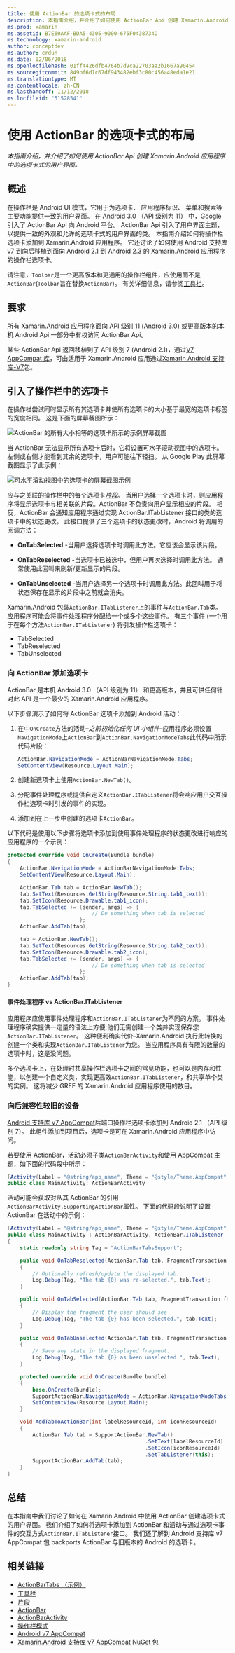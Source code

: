 ```yaml
---
title: 使用 ActionBar 的选项卡式的布局
description: 本指南介绍，并介绍了如何使用 ActionBar Api 创建 Xamarin.Android 应用程序中的选项卡式的用户界面。
ms.prod: xamarin
ms.assetid: B7E60AAF-BDA5-4305-9000-675F0438734D
ms.technology: xamarin-android
author: conceptdev
ms.author: crdun
ms.date: 02/06/2018
ms.openlocfilehash: 01ff4426dfb4764b7d9ca22703aa2b1667a90454
ms.sourcegitcommit: 849bf6d1c67df943482ebf3c80c456a48eda1e21
ms.translationtype: MT
ms.contentlocale: zh-CN
ms.lasthandoff: 11/12/2018
ms.locfileid: "51528541"
---
```

# <a name="tabbed-layouts-with-the-actionbar"></a>使用 ActionBar 的选项卡式的布局

_本指南介绍，并介绍了如何使用 ActionBar Api 创建 Xamarin.Android 应用程序中的选项卡式的用户界面。_


## <a name="overview"></a>概述

在操作栏是 Android UI 模式，它用于为选项卡、 应用程序标识、 菜单和搜索等主要功能提供一致的用户界面。 在 Android 3.0 （API 级别为 11） 中，Google 引入了 ActionBar Api 向 Android 平台。 ActionBar Api 引入了用户界面主题，以提供一致的外观和允许的选项卡式的用户界面的类。 本指南介绍如何将操作栏选项卡添加到 Xamarin.Android 应用程序。 它还讨论了如何使用 Android 支持库 v7 到向后移植到面向 Android 2.1 到 Android 2.3 的 Xamarin.Android 应用程序的操作栏选项卡。 

请注意，`Toolbar`是一个更高版本和更通用的操作栏组件，应使用而不是`ActionBar`(`Toolbar`旨在替换`ActionBar`)。 有关详细信息，请参阅[工具栏](~/android/user-interface/controls/tool-bar/index.md)。 



## <a name="requirements"></a>要求

所有 Xamarin.Android 应用程序面向 API 级别 11 (Android 3.0) 或更高版本的本机 Android Api 一部分中有权访问 ActionBar Api。 

某些 ActionBar Api 返回移植到了 API 级别 7 (Android 2.1)，通过[V7 AppCompat 库](http://developer.android.com/tools/support-library/features.html#v7-appcompat)，可由适用于 Xamarin.Android 应用通过[Xamarin Android 支持库-V7](https://www.nuget.org/packages/Xamarin.Android.Support.v7.AppCompat/)包。



## <a name="introducing-tabs-in-the-actionbar"></a>引入了操作栏中的选项卡

在操作栏尝试同时显示所有其选项卡并使所有选项卡的大小基于最宽的选项卡标签的宽度相同。 这是下面的屏幕截图所示： 

![ActionBar 的所有大小相等的选项卡所示的示例屏幕截图](with-action-bar-images/image1.png)

当 ActionBar 无法显示所有选项卡后时，它将设置可水平滚动视图中的选项卡。 左侧或右侧才能看到其余的选项卡，用户可能往下轻扫。 从 Google Play 此屏幕截图显示了此示例： 

![可水平滚动视图中的选项卡的屏幕截图示例](with-action-bar-images/image2.png)

应与之关联的操作栏中的每个选项卡[*片段*](~/android/platform/fragments/index.md)。 当用户选择一个选项卡时，则应用程序将显示选项卡与相关联的片段。ActionBar 不负责向用户显示相应的片段。 相反，ActionBar 会通知应用程序通过实现 ActionBar.ITabListener 接口的类的选项卡中的状态更改。 此接口提供了三个选项卡的状态更改时，Android 将调用的回调方法： 

-  **OnTabSelected** -当用户选择选项卡时调用此方法。它应该会显示该片段。

-  **OnTabReselected** -当选项卡已被选中，但用户再次选择时调用此方法。 通常使用此回叫来刷新/更新显示的片段。

-  **OnTabUnselected** -当用户选择另一个选项卡时调用此方法。此回叫用于将状态保存在显示的片段中之前就会消失。

Xamarin.Android 包装`ActionBar.ITabListener`上的事件与`ActionBar.Tab`类。 应用程序可能会将事件处理程序分配给一个或多个这些事件。 有三个事件 (一个用于在每个方法`ActionBar.ITabListener`) 将引发操作栏选项卡： 

-  TabSelected
-  TabReselected
-  TabUnselected



### <a name="adding-tabs-to-the-actionbar"></a>向 ActionBar 添加选项卡

ActionBar 是本机 Android 3.0 （API 级别为 11） 和更高版本，并且可供任何针对此 API 是一个最少的 Xamarin.Android 应用程序。 

以下步骤演示了如何将 ActionBar 选项卡添加到 Android 活动： 

1. 在中`OnCreate`方法的活动&ndash;*之前初始化任何 UI 小组件*&ndash;应用程序必须设置`NavigationMode`上`ActionBar`到`ActionBar.NavigationModeTabs`此代码中所示代码片段：

   ```csharp
   ActionBar.NavigationMode = ActionBarNavigationMode.Tabs;
   SetContentView(Resource.Layout.Main);
   ```

2. 创建新选项卡上使用`ActionBar.NewTab()`。

3. 分配事件处理程序或提供自定义`ActionBar.ITabListener`将会响应用户交互操作栏选项卡时引发的事件的实现。

4. 添加到在上一步中创建的选项卡`ActionBar`。


以下代码是使用以下步骤将选项卡添加到使用事件处理程序的状态更改进行响应的应用程序的一个示例： 

```csharp
protected override void OnCreate(Bundle bundle)
{
    ActionBar.NavigationMode = ActionBarNavigationMode.Tabs;
    SetContentView(Resource.Layout.Main);

    ActionBar.Tab tab = ActionBar.NewTab();
    tab.SetText(Resources.GetString(Resource.String.tab1_text));
    tab.SetIcon(Resource.Drawable.tab1_icon);
    tab.TabSelected += (sender, args) => {
                           // Do something when tab is selected
                       };
    ActionBar.AddTab(tab);

    tab = ActionBar.NewTab();
    tab.SetText(Resources.GetString(Resource.String.tab2_text));
    tab.SetIcon(Resource.Drawable.tab2_icon);
    tab.TabSelected += (sender, args) => {
                           // Do something when tab is selected
                       };
    ActionBar.AddTab(tab);
}
```


#### <a name="event-handlers-vs-actionbaritablistener"></a>事件处理程序 vs ActionBar.ITabListener

应用程序应使用事件处理程序和`ActionBar.ITabListener`为不同的方案。 事件处理程序确实提供一定量的语法上方便;他们无需创建一个类并实现保存您`ActionBar.ITabListener`。 这种便利确实代价&ndash;Xamarin.Android 执行此转换的创建一个类和实现`ActionBar.ITabListener`为您。 当应用程序具有有限的数量的选项卡时，这是没问题。 

多个选项卡上，在处理时共享操作栏选项卡之间的常见功能，也可以是内存和性能，以创建一个自定义类，实现更高效`ActionBar.ITabListener`，和共享单个类的实例。 这将减少 GREF 的 Xamarin.Android 应用程序使用的数目。 



### <a name="backwards-compatibility-for-older-devices"></a>向后兼容性较旧的设备

[Android 支持库 v7 AppCompat](https://www.nuget.org/packages/Xamarin.Android.Support.v7.AppCompat/)后端口操作栏选项卡添加到 Android 2.1 （API 级别 7）。 此组件添加到项目后，选项卡是可在 Xamarin.Android 应用程序中访问。

若要使用 ActionBar，活动必须子类`ActionBarActivity`和使用 AppCompat 主题，如下面的代码段中所示：

```csharp
[Activity(Label = "@string/app_name", Theme = "@style/Theme.AppCompat", MainLauncher = true, Icon = "@drawable/ic_launcher")]
public class MainActivity: ActionBarActivity
```

活动可能会获取对从其 ActionBar 的引用`ActionBarActivity.SupportingActionBar`属性。 下面的代码段说明了设置 ActionBar 在活动中的示例：

```csharp
[Activity(Label = "@string/app_name", Theme = "@style/Theme.AppCompat", MainLauncher = true, Icon = "@drawable/ic_launcher")]
public class MainActivity : ActionBarActivity, ActionBar.ITabListener
{
    static readonly string Tag = "ActionBarTabsSupport";

    public void OnTabReselected(ActionBar.Tab tab, FragmentTransaction ft)
    {
        // Optionally refresh/update the displayed tab.
        Log.Debug(Tag, "The tab {0} was re-selected.", tab.Text);
    }

    public void OnTabSelected(ActionBar.Tab tab, FragmentTransaction ft)
    {
        // Display the fragment the user should see
        Log.Debug(Tag, "The tab {0} has been selected.", tab.Text);
    }

    public void OnTabUnselected(ActionBar.Tab tab, FragmentTransaction ft)
    {
        // Save any state in the displayed fragment.
        Log.Debug(Tag, "The tab {0} as been unselected.", tab.Text);
    }

    protected override void OnCreate(Bundle bundle)
    {
        base.OnCreate(bundle);
        SupportActionBar.NavigationMode = ActionBar.NavigationModeTabs;
        SetContentView(Resource.Layout.Main);
    }

    void AddTabToActionBar(int labelResourceId, int iconResourceId)
    {
        ActionBar.Tab tab = SupportActionBar.NewTab()
                                            .SetText(labelResourceId)
                                            .SetIcon(iconResourceId)
                                            .SetTabListener(this);
        SupportActionBar.AddTab(tab);
    }
}
```


## <a name="summary"></a>总结

在本指南中我们讨论了如何在 Xamarin.Android 中使用 ActionBar 创建选项卡式的用户界面。 我们介绍了如何将选项卡添加到 ActionBar 和活动与通过选项卡事件的交互方式`ActionBar.ITabListener`接口。 我们还了解到 Android 支持库 v7 AppCompat 包 backports ActionBar 与旧版本的 Android 的选项卡。 


## <a name="related-links"></a>相关链接

- [ActionBarTabs （示例）](https://developer.xamarin.com/samples/monodroid/UserInterface/ActionBarTabs/)
- [工具栏](~/android/user-interface/controls/tool-bar/index.md)
- [片段](~/android/platform/fragments/index.md)
- [ActionBar](http://developer.android.com/guide/topics/ui/actionbar.html)
- [ActionBarActivity](http://developer.android.com/reference/android/support/v7/app/ActionBarActivity.html)
- [操作栏模式](http://developer.android.com/design/patterns/actionbar.html)
- [Android v7 AppCompat](http://developer.android.com/tools/support-library/features.html#v7-appcompat)
- [Xamarin.Android 支持库 v7 AppCompat NuGet 包](https://www.nuget.org/packages/Xamarin.Android.Support.v7.AppCompat/)
